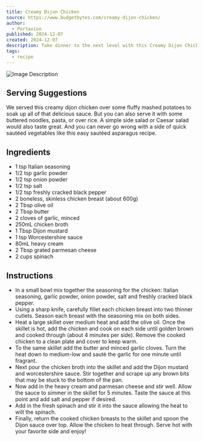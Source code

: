 ```yaml
---
title: Creamy Dijon Chicken
source: https://www.budgetbytes.com/creamy-dijon-chicken/
author:
  - Portavion
published: 2024-12-07
created: 2024-12-07
description: Take dinner to the next level with this Creamy Dijon Chicken recipe! Made with an insanely delicious sauce and simple ingredients!
tags:
  - recipe
---
```

![Image Description](/img/creamy-dijon-chicken.png)

## **Serving Suggestions**

We served this creamy dijon chicken over some fluffy mashed potatoes to soak up all of that delicious sauce. But you can also serve it with some buttered noodles, pasta, or over rice. A simple side salad or Caesar salad would also taste great. And you can never go wrong with a side of quick sautéed vegetables like this easy sautéed asparagus recipe.

## Ingredients

- 1 tsp Italian seasoning 
- 1/2 tsp garlic powder 
- 1/2 tsp onion powder 
- 1/2 tsp salt 
- 1/2 tsp freshly cracked black pepper 
- 2 boneless, skinless chicken breast (about 600g) 
- 2 Tbsp olive oil 
- 2 Tbsp butter 
- 2 cloves of garlic, minced 
- 250mL chicken broth 
- 1 Tbsp Dijon mustard 
- 1 tsp Worcestershire sauce 
- 80mL heavy cream 
- 2 Tbsp grated parmesan cheese 
- 2 cups​ spinach 

## Instructions

- In a small bowl mix together the seasoning for the chicken: Italian seasoning, garlic powder, onion powder, salt and freshly cracked black pepper.
- Using a sharp knife, carefully fillet each chicken breast into two thinner cutlets. Season each breast with the seasoning mix on both sides.
- Heat a large skillet over medium heat and add the olive oil. Once the skillet is hot, add the chicken and cook on each side until golden brown and cooked through (about 4 minutes per side). Remove the cooked chicken to a clean plate and cover to keep warm.
- To the same skillet add the butter and minced garlic cloves. Turn the heat down to medium-low and sauté the garlic for one minute until fragrant.
- Next pour the chicken broth into the skillet and add the Dijon mustard and worcestershire sauce. Stir together and scrape up any brown bits that may be stuck to the bottom of the pan.
- Now add in the heavy cream and parmesan cheese and stir well. Allow the sauce to simmer in the skillet for 5 minutes. Taste the sauce at this point and add salt and pepper if desired.
- Add in the fresh spinach and stir it into the sauce allowing the heat to wilt the spinach.
- Finally, return the cooked chicken breasts to the skillet and spoon the Dijon sauce over top. Allow the chicken to heat through. Serve hot with your favorite side and enjoy!
